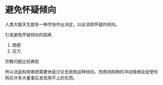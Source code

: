 # 避免怀疑倾向

人类大脑天生就有一种尽快作出决定，以此消除怀疑的倾向。

引发避免怀疑倾向的因素

1. 困惑
2. 压力

宗教问题比较典型

所以法庭和陪审团需要休庭讨论去抵制这种倾向。而商场购物的冲动情绪会促使你购买许多大量事后发现用不上的东西。
